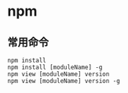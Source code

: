 # npm

## 常用命令

```
npm install
npm install [moduleName] -g
npm view [moduleName] version
npm view [moduleName] version -g
```
